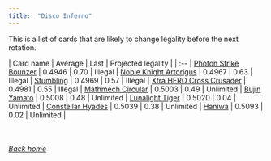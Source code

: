 ```yaml
---
title:  "Disco Inferno"
---
```


This is a list of cards that are likely to change legality before the next rotation.

| Card name | Average | Last | Projected legality |
| :-- |
[Photon Strike Bounzer](https://db.ygoprodeck.com/card/?search=Photon%20Strike%20Bounzer) | 0.4946 | 0.70 | Illegal |
[Noble Knight Artorigus](https://db.ygoprodeck.com/card/?search=Noble%20Knight%20Artorigus) | 0.4967 | 0.63 | Illegal |
[Stumbling](https://db.ygoprodeck.com/card/?search=Stumbling) | 0.4969 | 0.57 | Illegal |
[Xtra HERO Cross Crusader](https://db.ygoprodeck.com/card/?search=Xtra%20HERO%20Cross%20Crusader) | 0.4981 | 0.55 | Illegal |
[Mathmech Circular](https://db.ygoprodeck.com/card/?search=Mathmech%20Circular) | 0.5003 | 0.49 | Unlimited |
[Bujin Yamato](https://db.ygoprodeck.com/card/?search=Bujin%20Yamato) | 0.5008 | 0.48 | Unlimited |
[Lunalight Tiger](https://db.ygoprodeck.com/card/?search=Lunalight%20Tiger) | 0.5020 | 0.04 | Unlimited |
[Constellar Hyades](https://db.ygoprodeck.com/card/?search=Constellar%20Hyades) | 0.5039 | 0.38 | Unlimited |
[Haniwa](https://db.ygoprodeck.com/card/?search=Haniwa) | 0.5093 | 0.02 | Unlimited |

<br>

###### [Back home](index)